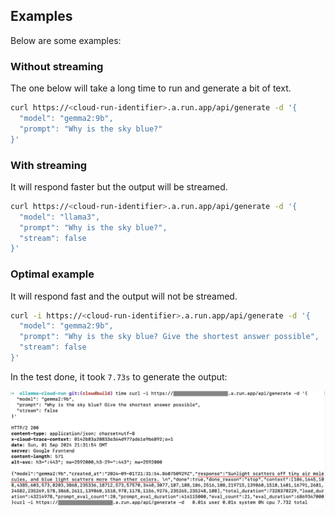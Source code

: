 ## Examples

Below are some examples:

### Without streaming

The one below will take a long time to run and generate a bit of text.

```bash
curl https://<cloud-run-identifier>.a.run.app/api/generate -d '{
  "model": "gemma2:9b",
  "prompt": "Why is the sky blue?"
}'
```

### With streaming

It will respond faster but the output will be streamed.

```bash
curl https://<cloud-run-identifier>.a.run.app/api/generate -d '{
  "model": "llama3",
  "prompt": "Why is the sky blue?",
  "stream": false
}'
```

### Optimal example

It will respond fast and the output will not be streamed.

```bash
curl -i https://<cloud-run-identifier>.a.run.app/api/generate -d '{
  "model": "gemma2:9b",
  "prompt": "Why is the sky blue? Give the shortest answer possible",
  "stream": false
}'
```

In the test done, it took `7.73s` to generate the output:

![Response from Gemma with Ollama in 7.73 s](/images/ollama-gemma-output.jpg)
